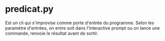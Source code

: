 # predicat.py
Est un cli qui s'improvise comme porte d'entrée du programme. Selon les paramètre d'entrées, on entre soit dans l'interactive prompt ou on lance une commande, renvoie le résultat avant de sortir.


